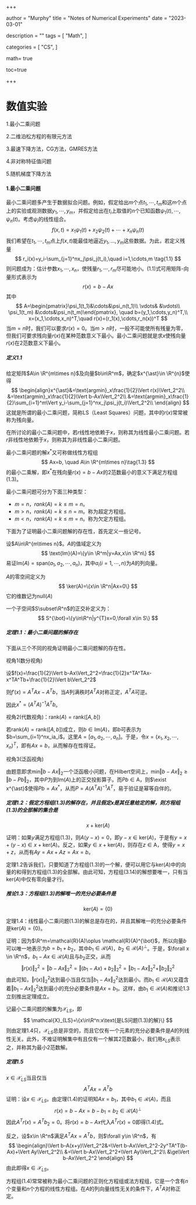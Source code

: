 

+++

author = "Murphy"
title = "Notes of Numerical Experiments"
date = "2023-03-01"

description = ""
tags = [
    "Math",
]

categories = [
    "CS",
   ]

math= true

toc=true

+++



# 数值实验

1.最小二乘问题

2.二维泊松方程的有限元方法

3.最速下降方法，CG方法，GMRES方法

4.非对称特征值问题

5.随机梯度下降方法



#### 1.最小二乘问题

最小二乘问题多产生于数据拟合问题。例如，假定给出$m$个点$t_1,\cdots,t_m$和这$m$个点上的实验或观测数据$y_1,\cdots,y_m$，并假定给出在$t_i$上取值的$n$个已知函数$\psi_1(t),\cdots,\psi_n(t)$。考虑$\psi_i$的线性组合。
$$
f(x,t)=x_1\psi_1(t)+x_2\psi_2(t)+\cdots+x_n\psi_n(t)
$$
我们希望在$t_1,\cdots,t_m$点上$f(x,t)$能最佳地逼近$y_1,\dots,y_m$这些数据。为此，若定义残量
$$
r_i(x)=y_i-\sum_{j=1}^nx_j\psi_j(t_i),\quad i=1,\cdots,m
\tag{1.1}
$$
则问题成为：估计参数$x_1,\cdots,x_n$，使残量$r_1,\cdots,r_m$尽可能地小。$(1.1)$式可用矩阵-向量形式表示为
$$
r(x)=b-Ax\tag{1.2}
$$
其中
$$
A=\begin{pmatrix}\psi_1(t_1)&\cdots&\psi_n(t_1)\\
\vdots& &\vdots\\
\psi_1(t_m) &\cdots&\psi_n(t_m)\end{pmatrix},
\quad
b=(y_1,\cdots,y_n)^T,\\
x=(x_1,\cdots,x_n)^T,\quad
r(x)=(r_1(x),\cdots,r_n(x))^T
$$
当$m=n$时，我们可以要求$r(x)=0$。当$m>n$时，一般不可能使所有残量为零，但我们可要求残向量$r(x)$在某种范数意义下最小。最小二乘问题就是求$x$使残向量$r(x)$在$2$范数意义下最小。



##### 定义1.1

给定矩阵$A\in \R^{m\times n}$及向量$b\in\R^m$，确定$x^{\ast}\in \R^{n}$使得
$$
\begin{align}x^{\ast}&=\text{argmin}_x\frac{1}{2}\Vert r(x)\Vert_2^2\\
&=\text{argmin}_x\frac{1}{2}\Vert b-Ax\Vert_2^2\\
&=\text{argmin}_x\frac{1}{2}\sum_{i=1}^m\Vert y_i-\sum_{j=1}^nx_j\psi_j(t_i)\Vert_2^2\\
\end{align}
$$
这就是所谓的最小二乘问题，简称LS（Least Squares）问题，其中的$r(x)$常常被称为残向量。

在所讨论的最小二乘问题中，若$r$线性地依赖于$x$，则称其为线性最小二乘问题。若$r$非线性地依赖于$x$，则称其为非线性最小二乘问题。

最小二乘问题的解$x^{\ast}$又可称做线性方程组
$$
Ax=b, \quad A\in \R^{m\times n}\tag{1.3}
$$
的最小二乘解，即$x^{\ast}$在残向量$r(x)=b-Ax$的$2$范数最小的意义下满足方程组$(1.3)$。

最小二乘问题可分为下面三种类型：

- $m=n$，$rank (A)=k\le m=n$。
- $m>n$，$rank(A)=k\le n=m$。称为超定方程组。
- $m<n$，$rank(A)=k\le m=n$。称为欠定方程组。



下面为了证明最小二乘问题解的存在性，首先定义一些记号。

设$A\in\R^{m\times n}$。$A$的值域定义为
$$
\text{Im}(A)=\{y\in \R^m|y=Ax,x\in \R^n\}
$$
易证$\text{Im}(A)=\text{span}(a_1,a_2,\cdots,a_n)$，其中$a_i(i=1,\cdots,n)$为$A$的列向量。

$A$的零空间定义为
$$
\ker(A)=\{x\in \R^n|Ax=0\}
$$
它的维数记为$\text{null}(A)$

一个子空间$S\subset\R^n$的正交补定义为：
$$
S^{\bot}=\{y\in\R^n|y^{T}x=0,\forall x\in S\}
$$


##### 定理1.1：最小二乘问题的解存在

下面从三个不同的视角证明最小二乘问题解的存在性。

视角1(数分视角)

设$f(x)=\frac{1}{2}\Vert b-Ax\Vert_2^2=\frac{1}{2}x^TA^TAx-x^TA^Tb+\frac{1}{2}\Vert b\Vert_2^2$

则$f'(x)=A^TAx-A^Tb$，当$A$列满秩时$A^TA$对称正定，$A^TA$可逆。

因此$x^{\ast}=(A^TA)^{-1}A^Tb$。

视角2(代数视角)：$\text{rank}(A)=\text{rank}([A,b])$

若$\text{rank}(A)=\text{rank}([A,b])$成立，则$b\in \text{Im}(A)$，即$b$可表示为$b=\sum_{i=1}^nx_ia_i$。这里$A=[a_1,a_2,\cdots,a_n]$。于是，令$x=(x_1,x_2,\cdots,x_n)^T$，即有$Ax=b$，从而解存在性得证。

视角3(泛函视角)

由题意即求$\text{min}\Vert b-Ax\Vert_2$一个泛函极小问题，在Hilbert空间上，$\text{min}\Vert b-Ax\Vert_2\ge \Vert b-Pb\Vert_2$，其中$P$为到$\text{Im}(A)$上的正交投影算子。而$Pb\in \text{A}$，则$\exist x^{\ast}$使得$Pb=Ax^{\ast}$，从而$P=A(A^TA)^{-1}A^T$，易于验证是幂等自伴的。



##### 定理1.2：假定方程组$(1.3)$的解存在，并且假定$x$是其任意给定的解，则方程组$(1.3)$的全部解的集合是

$$
x+\text{ker}(A)
$$

证明：如果$y$满足方程组$(1.3)$，则$A(y-x)=0$，即$y-x\in \text{ker}(A)$，于是有$y=x+(y-x)\in x+\text{ker}(A)$。反之，如果$y\in x+\text{ker}(A)$，则存在$z\in \text{A}$，使得$y=x+z$，从而有$Ay=Ax+Az=Ax=b$。



定理1.2告诉我们，只要知道了方程组$(1.3)$的一个解，便可以用它与$\text{ker}(A)$中的向量的和得到方程组$(1.3)$的全部解。由此可知，方程组$(3.14)$的解想要唯一，只有当$\text{ker}(A)$中仅有零向量才行。



##### 推论1.3：方程组$(1.3)$的解唯一的充分必要条件是

$$
\text{ker}(A)=\{0\}
$$

定理1.4：线性最小二乘问题$(1.3)$的解总是存在的，并且其解唯一的充分必要条件是$\text{ker}(A)=\{0\}$。

证明：因为$\R^m=\mathcal{R}(A)\oplus \mathcal{R}(A)^{\bot}$，所以向量$b$可以唯一地表示为$b=b_1+b_2$，其中$b_1\in\mathcal{R}(A)$，$b_2\in\mathcal{R}(A)^{\bot}$。于是，$\forall x \in \R^n$，$b_1-Ax\in\mathcal{R}(A)$且与$b_2$正交，从而
$$
\Vert r(x)\Vert_2^2=\Vert b-Ax\Vert_2^2=\Vert(b_1-Ax)+b_2\Vert_2^2=\Vert b_1-Ax\Vert_2^2+\Vert b_2\Vert^2_2
$$
由此可知，$\Vert r(x)\Vert_2^2$达到最小当且仅当$\Vert b_1-Ax\Vert_2^2$达到最小。而$b_1\in \mathcal{R}(A)$又蕴含着$\Vert b_1-Ax\Vert _2^2$达到最小的充分必要条件是$Ax=b_1$。这样，由$b_1\in\mathcal{R}(A)$和推论1.3立刻推出定理成立。



记最小二乘问题的解集为$\mathcal{X}_{LS}$，即
$$
\mathcal{X}_{LS}=\{x\in\R^n:x\text{是LS问题(1.3)的解}\}
$$
则由定理1.4只，$\mathcal{X}_{LS}$总是非空的，而且它仅有一个元素的充分必要条件是$A$的列线性无关。此外，不难证明解集中有且仅有一个解其$2$范数最小，我们用$x_{LS}$表示之，并称其为最小$2$范数解。



##### 定理1.5

$x\in \mathcal{X}_{LS}$当且仅当
$$
A^TAx=A^Tb\tag{1.4}
$$
证明：设$x\in \mathcal{X}_{LS}$。由定理$(1.4)$的证明知$Ax=b_1$，其中$b_1\in \mathcal{R}(A)$，而且
$$
r(x)=b-Ax=b-b_1=b_2\in\mathcal{R}(A)^{\bot}
$$
因此$A^Tr(x)=A^Tb_2=0$。将$r(x)=b-Ax$代入$A^Tr(x)=0$即得$(1.4)$式。

反之，设$x\in \R^n$满足$A^TAx=A^Tb$，则$\forall y\in \R^n$，有
$$
\begin{align}\Vert b-A(x+y)\Vert_2^2&=\Vert b-Ax\Vert_2^2-2y^TA^T(b-Ax)+\Vert Ay\Vert_2^2\\
&=\Vert b-Ax\Vert_2^2+\Vert Ay\Vert_2^2\\
&\ge\Vert b-Ax\Vert_2^2
\end{align}
$$
由此即得$x\in \mathcal{X}_{LS}$。



方程组$(1.4)$常常被称为最小二乘问题的正则化方程组或法方程组，它是一个含有$n$个变量和$n$个方程的线性方程组。在$A$的列向量线性无关的条件下，$A^TA$对称正定。
